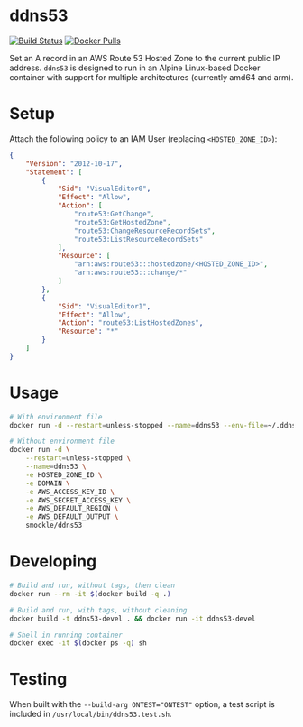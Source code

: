 # ddns53

[![Build Status](https://travis-ci.com/smockle/ddns53.svg?branch=master)](https://travis-ci.com/smockle/ddns53)
[![Docker Pulls](https://img.shields.io/docker/pulls/smockle/ddns53.svg?style=flat)](https://hub.docker.com/r/smockle/ddns53)

Set an A record in an AWS Route 53 Hosted Zone to the current public IP address. `ddns53` is designed to run in an Alpine Linux-based Docker container with support for multiple architectures (currently amd64 and arm).

# Setup

Attach the following policy to an IAM User (replacing `<HOSTED_ZONE_ID>`):

```JSON
{
    "Version": "2012-10-17",
    "Statement": [
        {
            "Sid": "VisualEditor0",
            "Effect": "Allow",
            "Action": [
                "route53:GetChange",
                "route53:GetHostedZone",
                "route53:ChangeResourceRecordSets",
                "route53:ListResourceRecordSets"
            ],
            "Resource": [
                "arn:aws:route53:::hostedzone/<HOSTED_ZONE_ID>",
                "arn:aws:route53:::change/*"
            ]
        },
        {
            "Sid": "VisualEditor1",
            "Effect": "Allow",
            "Action": "route53:ListHostedZones",
            "Resource": "*"
        }
    ]
}
```

# Usage

```Bash
# With environment file
docker run -d --restart=unless-stopped --name=ddns53 --env-file=~/.ddns53/config smockle/ddns53

# Without environment file
docker run -d \
    --restart=unless-stopped \
    --name=ddns53 \
    -e HOSTED_ZONE_ID \
    -e DOMAIN \
    -e AWS_ACCESS_KEY_ID \
    -e AWS_SECRET_ACCESS_KEY \
    -e AWS_DEFAULT_REGION \
    -e AWS_DEFAULT_OUTPUT \
    smockle/ddns53
```

# Developing

```Bash
# Build and run, without tags, then clean
docker run --rm -it $(docker build -q .)

# Build and run, with tags, without cleaning
docker build -t ddns53-devel . && docker run -it ddns53-devel

# Shell in running container
docker exec -it $(docker ps -q) sh
```

# Testing

When built with the `--build-arg ONTEST="ONTEST"` option, a test script is included in `/usr/local/bin/ddns53.test.sh`.
